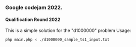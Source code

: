 ### Google codejam 2022.

#### Qualification Round 2022

This is a simple solution for the "d1000000" problem
Usage:
```bash
php main.php < ./d1000000_sample_ts1_input.txt
```
